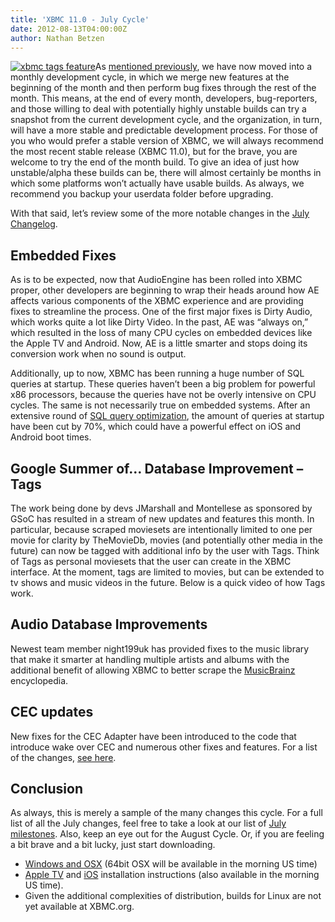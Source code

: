 ```yaml
---
title: 'XBMC 11.0 - July Cycle'
date: 2012-08-13T04:00:00Z
author: Nathan Betzen
---
```

[![](/sites/default/files/uploads/xbmc_tags_feature-300x150.jpg "xbmc tags feature")](/sites/default/files/uploads/xbmc_tags_feature.jpg)As [mentioned previously](https://kodi.wiki/theuni/2012/04/25/update-grab-bag/ "XBMC April Grab Bag"), we have now moved into a monthly development cycle, in which we merge new features at the beginning of the month and then perform bug fixes through the rest of the month. This means, at the end of every month, developers, bug-reporters, and those willing to deal with potentially highly unstable builds can try a snapshot from the current development cycle, and the organization, in turn, will have a more stable and predictable development process. For those of you who would prefer a stable version of XBMC, we will always recommend the most recent stable release (XBMC 11.0), but for the brave, you are welcome to try the end of the month build. To give an idea of just how unstable/alpha these builds can be, there will almost certainly be months in which some platforms won’t actually have usable builds. As always, we recommend you backup your userdata folder before upgrading.

 With that said, let’s review some of the more notable changes in the [July Changelog](https://github.com/xbmc/xbmc/issues?milestone=4&state=closed "XBMC July Changelog").

 Embedded Fixes
--------------

 As is to be expected, now that AudioEngine has been rolled into XBMC proper, other developers are beginning to wrap their heads around how AE affects various components of the XBMC experience and are providing fixes to streamline the process. One of the first major fixes is Dirty Audio, which works quite a lot like Dirty Video. In the past, AE was “always on,” which resulted in the loss of many CPU cycles on embedded devices like the Apple TV and Android. Now, AE is a little smarter and stops doing its conversion work when no sound is output.

 Additionally, up to now, XBMC has been running a huge number of SQL queries at startup. These queries haven’t been a big problem for powerful x86 processors, because the queries have not be overly intensive on CPU cycles. The same is not necessarily true on embedded systems. After an extensive round of [SQL query optimization](https://github.com/xbmc/xbmc/pull/1085 "Database Optimizations"), the amount of queries at startup have been cut by 70%, which could have a powerful effect on iOS and Android boot times.

 Google Summer of… Database Improvement – Tags
---------------------------------------------

 The work being done by devs JMarshall and Montellese as sponsored by GSoC has resulted in a stream of new updates and features this month. In particular, because scraped moviesets are intentionally limited to one per movie for clarity by TheMovieDb, movies (and potentially other media in the future) can now be tagged with additional info by the user with Tags. Think of Tags as personal moviesets that the user can create in the XBMC interface. At the moment, tags are limited to movies, but can be extended to tv shows and music videos in the future. Below is a quick video of how Tags work.

  Audio Database Improvements
---------------------------

 Newest team member night199uk has provided fixes to the music library that make it smarter at handling multiple artists and albums with the additional benefit of allowing XBMC to better scrape the [MusicBrainz](http://musicbrainz.org/ "MusicBrainz - the open music encyclopedia") encyclopedia.

 CEC updates
-----------

 New fixes for the CEC Adapter have been introduced to the code that introduce wake over CEC and numerous other fixes and features. For a list of the changes, [see here](https://github.com/xbmc/xbmc/pull/887 "libCEC 1.7 update").

 Conclusion
----------

 As always, this is merely a sample of the many changes this cycle. For a full list of all the July changes, feel free to take a look at our list of [July milestones](https://github.com/xbmc/xbmc/issues?milestone=4&state=closed "July Changelog"). Also, keep an eye out for the August Cycle. Or, if you are feeling a bit brave and a bit lucky, just start downloading.

 
 * [Windows and OSX](http://mirrors.xbmc.org/snapshots/ "XBMC snapshots for Windows and OSX") (64bit OSX will be available in the morning US time)
 * [Apple TV](https://kodi.wiki/view/HOW-TO:Install_XBMC_on_Apple_TV_2 "Apple TV instuctions") and [iOS](https://kodi.wiki/view/HOW-TO:Install_XBMC_on_iPad/iPhone/iPod_touch "iOS installation instructions") installation instructions (also available in the morning US time).
 * Given the additional complexities of distribution, builds for Linux are not yet available at XBMC.org.
 
 